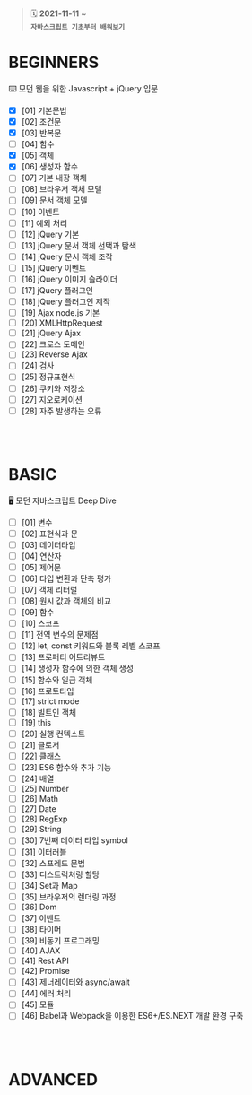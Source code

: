 > :spiral_calendar: __2021-11-11__ ~<br/>
> __`자바스크립트 기초부터 배워보기`__
# BEGINNERS
:keyboard: 모던 웹을 위한 Javascript + jQuery 입문 <br/>
- [x] [01] 기본문법
- [x] [02] 조건문
- [x] [03] 반복문
- [ ] [04] 함수
- [x] [05] 객체
- [x] [06] 생성자 함수
- [ ] [07] 기본 내장 객체
- [ ] [08] 브라우저 객체 모델
- [ ] [09] 문서 객체 모델
- [ ] [10] 이벤트
- [ ] [11] 예외 처리
- [ ] [12] jQuery 기본
- [ ] [13] jQuery 문서 객체 선택과 탐색
- [ ] [14] jQuery 문서 객체 조작
- [ ] [15] jQuery 이벤트
- [ ] [16] jQuery 이미지 슬라이더
- [ ] [17] jQuery 플러그인
- [ ] [18] jQuery 플러그인 제작
- [ ] [19] Ajax node.js 기본
- [ ] [20] XMLHttpRequest
- [ ] [21] jQuery Ajax
- [ ] [22] 크로스 도메인
- [ ] [23] Reverse Ajax
- [ ] [24] 검사
- [ ] [25] 정규표현식
- [ ] [26] 쿠키와 저장소
- [ ] [27] 지오로케이션
- [ ] [28] 자주 발생하는 오류

<br/><br/>
# BASIC
:desktop_computer: 모던 자바스크립트 Deep Dive
- [ ] [01] 변수
- [ ] [02] 표현식과 문
- [ ] [03] 데이터타입
- [ ] [04] 연산자
- [ ] [05] 제어문
- [ ] [06] 타입 변환과 단축 평가
- [ ] [07] 객체 리터럴
- [ ] [08] 원시 값과 객체의 비교
- [ ] [09] 함수
- [ ] [10] 스코프
- [ ] [11] 전역 변수의 문제점
- [ ] [12] let, const 키워드와 블록 레벨 스코프
- [ ] [13] 프로퍼티 어트리뷰트
- [ ] [14] 생성자 함수에 의한 객체 생성
- [ ] [15] 함수와 일급 객체
- [ ] [16] 프로토타입
- [ ] [17] strict mode
- [ ] [18] 빌트인 객체
- [ ] [19] this
- [ ] [20] 실행 컨텍스트
- [ ] [21] 클로저
- [ ] [22] 클래스
- [ ] [23] ES6 함수와 추가 기능
- [ ] [24] 배열
- [ ] [25] Number
- [ ] [26] Math
- [ ] [27] Date
- [ ] [28] RegExp
- [ ] [29] String
- [ ] [30] 7번째 데이터 타입 symbol
- [ ] [31] 이터러블
- [ ] [32] 스프레드 문법
- [ ] [33] 디스트럭처링 할당
- [ ] [34] Set과 Map
- [ ] [35] 브라우저의 렌더링 과정
- [ ] [36] Dom
- [ ] [37] 이벤트
- [ ] [38] 타이머
- [ ] [39] 비동기 프로그래밍
- [ ] [40] AJAX
- [ ] [41] Rest API
- [ ] [42] Promise
- [ ] [43] 제너레이터와 async/await
- [ ] [44] 에러 처리
- [ ] [45] 모듈
- [ ] [46] Babel과 Webpack을 이용한 ES6+/ES.NEXT 개발 환경 구축

<br/><br/>
# ADVANCED 
